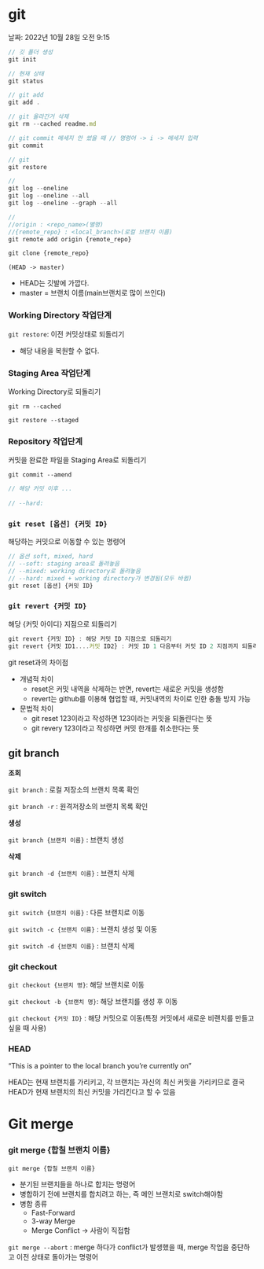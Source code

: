 # git

날짜: 2022년 10월 28일 오전 9:15

```jsx
// 깃 폴더 생성
git init

// 현재 상태
git status

// git add
git add .

// git 올라간거 삭제
git rm --cached readme.md

// git commit 메세지 안 썼을 때 // 명령어 -> i -> 메세지 입력
git commit

// git
git restore

// 
git log --oneline
git log --oneline --all 
git log --oneline --graph --all 

// 
//origin : <repo_name>(별명) 
//{remote_repo} : <local_branch>(로컬 브랜치 이름)
git remote add origin {remote_repo} 

git clone {remote_repo}
```

 `(HEAD -> master)` 

- HEAD는 깃발에 가깝다.
- master = 브랜치 이름(main브랜치로 많이 쓰인다)

### Working Directory 작업단계

`git restore`: 이전 커밋상태로 되돌리기

- 해당 내용을 복원할 수 없다.

### Staging Area 작업단계

Working Directory로 되돌리기

`git rm --cached` 

`git restore --staged`

### Repository 작업단계

커밋을 완료한 파일을 Staging Area로 되돌리기

`git commit --amend`

```jsx
// 해당 커밋 이후 ...
 
// --hard: 

```

### `git reset [옵션] {커밋 ID}`

해당하는 커밋으로 이동할 수 있는 명령어

```jsx
// 옵션 soft, mixed, hard
// --soft: staging area로 돌려놓음
// --mixed: working directory로 돌려놓음
// --hard: mixed + working directory가 변경됨(모두 바뀜)
git reset [옵션] {커밋 ID}
```

### `git revert {커밋 ID}`

해당 {커밋 아이디} 지점으로 되돌리기

```jsx
git revert {커밋 ID} : 해당 커밋 ID 지점으로 되돌리기
git revert {커밋 ID1....커밋 ID2} : 커밋 ID 1 다음부터 커밋 ID 2 지점까지 되돌리기
```

git reset과의 차이점

- 개념적 차이
    - reset은 커밋 내역을 삭제하는 반면, revert는 새로운 커밋을 생성함
    - revert는 github를 이용해 협업할 때, 커밋내역의 차이로 인한 충돌 방지 가능
- 문법적 차이
    - git reset 123이라고 작성하면 123이라는 커밋을 되돌린다는 뜻
    - git revery 123이라고 작성하면 커밋 한개를 취소한다는 뜻

## git branch

**조회**

`git branch` : 로컬 저장소의 브랜치 목록 확인 

`git branch -r` : 원격저장소의 브랜치 목록 확인

**생성**

`git branch {브랜치 이름}` : 브랜치 생성

**삭제**

`git branch -d {브랜치 이름}` : 브랜치 삭제

### git switch

`git switch {브랜치 이름}` : 다른 브랜치로 이동

`git switch -c {브랜치 이름}` : 브랜치 생성 및 이동 

`git switch -d {브랜치 이름}` : 브랜치 삭제

### git checkout

`git checkout {브랜치 명}`: 해당 브랜치로 이동

`git checkout -b {브랜치 명}`: 해당 브랜치를 생성 후 이동

`git checkout {커밋 ID}` : 해당 커밋으로 이동(특정 커밋에서 새로운 비랜치를 만들고 싶을 때 사용)

### HEAD

“This is a pointer to the local branch you’re currently on”

HEAD는 현재 브랜치를 가리키고, 각 브랜치는 자신의 최신 커밋을 가리키므로 결국 HEAD가 현재 브랜치의 최신 커밋을 가리킨다고 할 수 있음

# Git merge

### git merge {합칠 브랜치 이름}

`git merge {합칠 브랜치 이름}`

- 분기된 브랜치들을 하나로 합치는 명령어
- 병합하기 전에 브랜치를 합치려고 하는, 즉 메인 브랜치로 switch해야함
- 병합 종류
    - Fast-Forward
    - 3-way Merge
    - Merge Conflict → 사람이 직접함

`git merge --abort` : merge 하다가 conflict가 발생했을 때, merge 작업을 중단하고 이전 상태로 돌아가는 명령어
